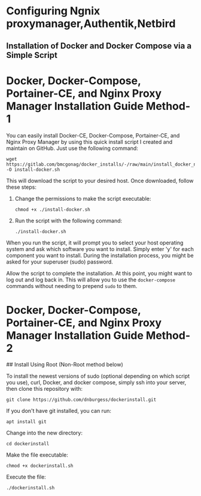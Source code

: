 <h1>Configuring Ngnix proxymanager,Authentik,Netbird</h1>
<h2>Installation of Docker and Docker Compose via a Simple Script</h2>

<h1>Docker, Docker-Compose, Portainer-CE, and Nginx Proxy Manager Installation Guide Method-1</h1>
<p>You can easily install Docker-CE, Docker-Compose, Portainer-CE, and Nginx Proxy Manager by using this quick install script I created and maintain on GitHub. Just use the following command:</p>
<pre><code>wget https://gitlab.com/bmcgonag/docker_installs/-/raw/main/install_docker_nproxyman.sh -O install-docker.sh</code></pre>
<p>This will download the script to your desired host. Once downloaded, follow these steps:</p>
<ol>
  <li>Change the permissions to make the script executable:
    <pre><code>chmod +x ./install-docker.sh</code></pre>
  </li>
  <li>Run the script with the following command:
    <pre><code>./install-docker.sh</code></pre>
  </li>
</ol>
<p>When you run the script, it will prompt you to select your host operating system and ask which software you want to install. Simply enter 'y' for each component you want to install. During the installation process, you might be asked for your superuser (sudo) password.</p>
<p>Allow the script to complete the installation. At this point, you might want to log out and log back in. This will allow you to use the <code>docker-compose</code> commands without needing to prepend <code>sudo</code> to them.</p>

<h1>Docker, Docker-Compose, Portainer-CE, and Nginx Proxy Manager Installation Guide Method-2</h1>
## Install Using Root (Non-Root method below)

To install the newest versions of sudo (optional depending on which script you use), curl, Docker, and docker compose, simply ssh into your server, then clone this repository with: 

```
git clone https://github.com/dnburgess/dockerinstall.git
```
If you don't have git installed, you can run:
```
apt install git
```

Change into the new directory:
```
cd dockerinstall
```

Make the file executable:
```
chmod +x dockerinstall.sh
```

Execute the file:
```
./dockerinstall.sh
```

